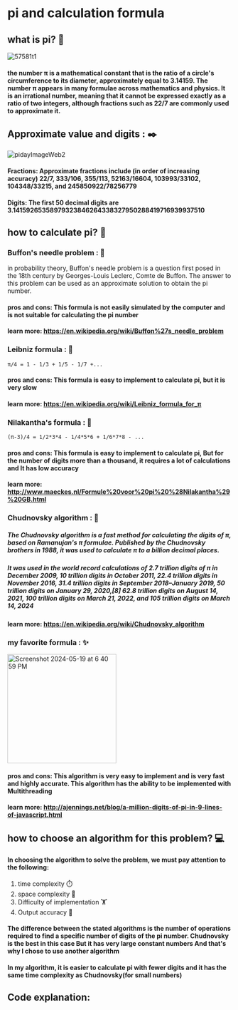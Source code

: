# pi and calculation formula
## what is pi? :pie:
![57581t1](https://github.com/ermiababaie/Sixth-Assignment-Advanced-Multithreading/assets/160699260/c3284b74-c594-43cf-9b47-f798e9633e04)

#### the number π is a mathematical constant that is the ratio of a circle's circumference to its diameter, approximately equal to 3.14159. The number π appears in many formulae across mathematics and physics. It is an irrational number, meaning that it cannot be expressed exactly as a ratio of two integers, although fractions such as 22/7 are commonly used to approximate it. 

## Approximate value and digits : :black_nib:
![pidayImageWeb2](https://github.com/ermiababaie/Sixth-Assignment-Advanced-Multithreading/assets/160699260/fdb7ce99-c06b-4575-a0d7-5f50bca64972)

#### Fractions: Approximate fractions include (in order of increasing accuracy) 22/7, 333/106, 355/113, 52163/16604, 103993/33102, 104348/33215, and 245850922/78256779
#### Digits: The first 50 decimal digits are 3.14159265358979323846264338327950288419716939937510

## how to calculate pi? :memo:

### Buffon's needle problem : :game_die:
 in probability theory, Buffon's needle problem is a question first posed in the 18th century by Georges-Louis Leclerc, Comte de Buffon. The answer to this problem can be used as an approximate solution to obtain the pi number.
#### pros and cons: This formula is not easily simulated by the computer and is not suitable for calculating the pi number
#### learn more: https://en.wikipedia.org/wiki/Buffon%27s_needle_problem

### Leibniz formula : :book:
    π/4 = 1 - 1/3 + 1/5 - 1/7 +...
#### pros and cons: This formula is easy to implement to calculate pi, but it is very slow
#### learn more: https://en.wikipedia.org/wiki/Leibniz_formula_for_π 

### Nilakantha's formula : :open_book:
    (π-3)/4 = 1/2*3*4 - 1/4*5*6 + 1/6*7*8 - ...
#### pros and cons: This formula is easy to implement to calculate pi, But for the number of digits more than a thousand, it requires a lot of calculations and It has low accuracy

#### learn more: http://www.maeckes.nl/Formule%20voor%20pi%20%28Nilakantha%29%20GB.html

### Chudnovsky algorithm : :open_book:
##### The Chudnovsky algorithm is a fast method for calculating the digits of π, based on Ramanujan's π formulae. Published by the Chudnovsky brothers in 1988, it was used to calculate π to a billion decimal places.
##### It was used in the world record calculations of 2.7 trillion digits of π in December 2009, 10 trillion digits in October 2011, 22.4 trillion digits in November 2016, 31.4 trillion digits in September 2018–January 2019, 50 trillion digits on January 29, 2020,[8] 62.8 trillion digits on August 14, 2021, 100 trillion digits on March 21, 2022, and 105 trillion digits on March 14, 2024
#### learn more: https://en.wikipedia.org/wiki/Chudnovsky_algorithm

### my favorite formula : :sparkles:
<img width="245" alt="Screenshot 2024-05-19 at 6 40 59 PM" src="https://github.com/ermiababaie/Sixth-Assignment-Advanced-Multithreading/assets/160699260/4ce539d4-3149-436a-952e-1d259648b3e2">

#### pros and cons: This algorithm is very easy to implement and is very fast and highly accurate. This algorithm has the ability to be implemented with Multithreading

#### learn more: http://ajennings.net/blog/a-million-digits-of-pi-in-9-lines-of-javascript.html


## how to choose an algorithm for this problem? :computer:
#### In choosing the algorithm to solve the problem, we must pay attention to the following:
1. time complexity :stopwatch:
2. space complexity :space_invader:
3. Difficulty of implementation :weight_lifting:
4. Output accuracy :dart:
#### The difference between the stated algorithms is the number of operations required to find a specific number of digits of the pi number. Chudnovsky is the best in this case But it has very large constant numbers And that's why I chose to use another algorithm
#### In my algorithm, it is easier to calculate pi with fewer digits and it has the same time complexity as Chudnovsky(for small numbers)

## Code explanation:
### 
